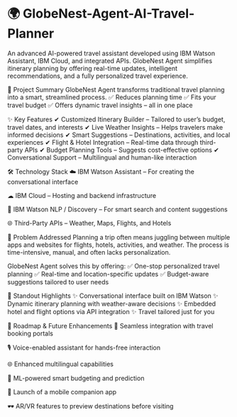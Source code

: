# 🌍 GlobeNest-Agent-AI-Travel-Planner
An advanced AI-powered travel assistant developed using IBM Watson Assistant, IBM Cloud, and integrated APIs. GlobeNest Agent simplifies itinerary planning by offering real-time updates, intelligent recommendations, and a fully personalized travel experience.

📌 Project Summary
GlobeNest Agent transforms traditional travel planning into a smart, streamlined process.
✅ Reduces planning time
✅ Fits your travel budget
✅ Offers dynamic travel insights – all in one place

✨ Key Features
✔ Customized Itinerary Builder – Tailored to user’s budget, travel dates, and interests
✔ Live Weather Insights – Helps travelers make informed decisions
✔ Smart Suggestions – Destinations, activities, and local experiences
✔ Flight & Hotel Integration – Real-time data through third-party APIs
✔ Budget Planning Tools – Suggests cost-effective options
✔ Conversational Support – Multilingual and human-like interaction

🛠 Technology Stack
☁ IBM Watson Assistant – For creating the conversational interface

☁ IBM Cloud – Hosting and backend infrastructure

🤖 IBM Watson NLP / Discovery – For smart search and content suggestions

🌐 Third-Party APIs – Weather, Maps, Flights, and Hotels

🎯 Problem Addressed
Planning a trip often means juggling between multiple apps and websites for flights, hotels, activities, and weather. The process is time-intensive, manual, and often lacks personalization.

GlobeNest Agent solves this by offering:
✅ One-stop personalized travel planning
✅ Real-time and location-specific updates
✅ Budget-aware suggestions tailored to user needs

🚀 Standout Highlights
✨ Conversational interface built on IBM Watson
✨ Dynamic itinerary planning with weather-aware decisions
✨ Embedded hotel and flight options via API integration
✨ Travel tailored just for you

🔮 Roadmap & Future Enhancements
🔗 Seamless integration with travel booking portals

🎙 Voice-enabled assistant for hands-free interaction

🌐 Enhanced multilingual capabilities

🤖 ML-powered smart budgeting and prediction

📱 Launch of a mobile companion app

🕶 AR/VR features to preview destinations before visiting
